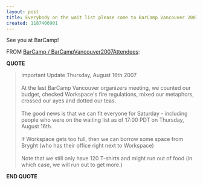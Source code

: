 ```yaml
---
layout: post
title: Everybody on the wait list please come to BarCamp Vancouver 2007!!!
created: 1187406901
---
```

<p>
See you at  BarCamp!
</p><p>
FROM <a href="http://barcamp.org/BarCampVancouver2007Attendees">BarCamp / BarCampVancouver2007Attendees</a>:
</p><p>
<strong>QUOTE</strong>
</p><blockquote>
Important Update Thursday, August 16th 2007
<br />
<br />At the last BarCamp Vancouver organizers meeting, we counted our budget, checked Workspace's fire regulations, mixed our metaphors, crossed our ayes and dotted our teas.
<br />
<br />The good news is that we can fit everyone for Saturday - including people who were on the waiting list as of 17:00 PDT on Thursday, August 16th.
<br />
<br />If Workspace gets too full, then we can borrow some space from Bryght (who has their office right next to Workspace)
<br />
<br />Note that we still only have 120 T-shirts and might run out of food (in which case, we will run out to get more.)
</blockquote><p>
<strong>END QUOTE</strong>
</p>

